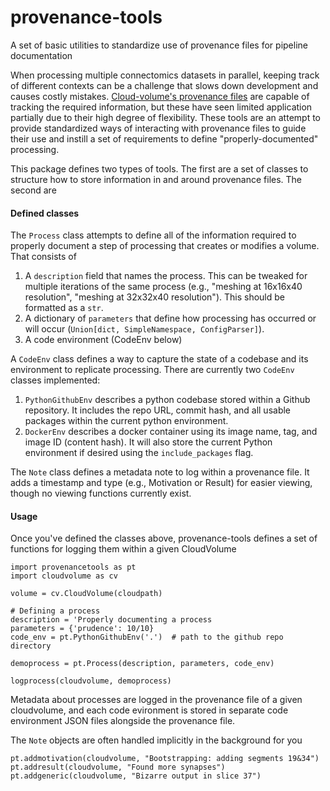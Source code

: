 # provenance-tools
A set of basic utilities to standardize use of provenance files for pipeline documentation

When processing multiple connectomics datasets in parallel, keeping track of different contexts can be a challenge that slows down development and causes costly mistakes. [Cloud-volume's provenance files](https://github.com/seung-lab/cloud-volume/wiki/Provenance-Files) are capable of tracking the required information, but these have seen limited application partially due to their high degree of flexibility. These tools are an attempt to provide standardized ways of interacting with provenance files to guide their use and instill a set of requirements to define "properly-documented" processing.

This package defines two types of tools. The first are a set of classes to structure how to store information in and around provenance files. The second are 

#### Defined classes

The `Process` class attempts to define all of the information required to properly document a step of processing that creates or modifies a volume. That consists of 
1. A `description` field that names the process. This can be tweaked for multiple iterations of the same process (e.g., "meshing at 16x16x40 resolution", "meshing at 32x32x40 resolution"). This should be formatted as a `str`.
2. A dictionary of `parameters` that define how processing has occurred or will occur (`Union[dict, SimpleNamespace, ConfigParser]`).
4. A code environment (CodeEnv below)

A `CodeEnv` class defines a way to capture the state of a codebase and its environment to replicate processing. There are currently two `CodeEnv` classes implemented:
1. `PythonGithubEnv` describes a python codebase stored within a Github repository. It includes the repo URL, commit hash, and all usable packages within the current python environment.
2. `DockerEnv` describes a docker container using its image name, tag, and image ID (content hash). It will also store the current Python environment if desired using the `include_packages` flag.

The `Note` class defines a metadata note to log within a provenance file. It adds a timestamp and type (e.g., Motivation or Result) for easier viewing, though no viewing functions currently exist.

#### Usage

Once you've defined the classes above, provenance-tools defines a set of functions for logging them within a given CloudVolume
```python3
import provenancetools as pt
import cloudvolume as cv

volume = cv.CloudVolume(cloudpath)

# Defining a process
description = 'Properly documenting a process
parameters = {'prudence': 10/10}
code_env = pt.PythonGithubEnv('.')  # path to the github repo directory

demoprocess = pt.Process(description, parameters, code_env)

logprocess(cloudvolume, demoprocess)
```
Metadata about processes are logged in the provenance file of a given cloudvolume, and each code evironment is stored in separate code environment JSON files alongside the provenance file.

The `Note` objects are often handled implicitly in the background for you
```python3
pt.addmotivation(cloudvolume, "Bootstrapping: adding segments 19&34")
pt.addresult(cloudvolume, "Found more synapses")
pt.addgeneric(cloudvolume, "Bizarre output in slice 37")
```
